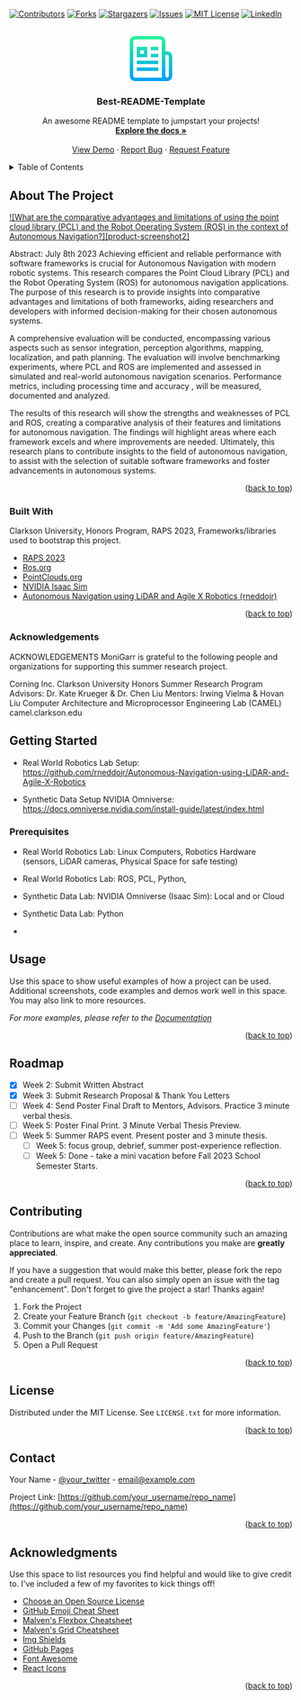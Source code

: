 <div id="top"></div>
<!--
*** Thanks for checking out the Best-README-Template. If you have a suggestion
*** that would make this better, please fork the repo and create a pull request
*** or simply open an issue with the tag "enhancement".
*** Don't forget to give the project a star!
*** Thanks again! Now go create something AMAZING! :D
-->



<!-- PROJECT SHIELDS -->
<!--
*** I'm using markdown "reference style" links for readability.
*** Reference links are enclosed in brackets [ ] instead of parentheses ( ).
*** See the bottom of this document for the declaration of the reference variables
*** for contributors-url, forks-url, etc. This is an optional, concise syntax you may use.
*** https://www.markdownguide.org/basic-syntax/#reference-style-links
-->
[![Contributors][contributors-shield]][contributors-url]
[![Forks][forks-shield]][forks-url]
[![Stargazers][stars-shield]][stars-url]
[![Issues][issues-shield]][issues-url]
[![MIT License][license-shield]][license-url]
[![LinkedIn][linkedin-shield]][linkedin-url]



<!-- PROJECT LOGO -->
<br />
<div align="center">
  <a href="https://github.com/othneildrew/Best-README-Template">
    <img src="images/logo.png" alt="Logo" width="80" height="80">
  </a>

  <h3 align="center">Best-README-Template</h3>

  <p align="center">
    An awesome README template to jumpstart your projects!
    <br />
    <a href="https://github.com/othneildrew/Best-README-Template"><strong>Explore the docs »</strong></a>
    <br />
    <br />
    <a href="https://github.com/othneildrew/Best-README-Template">View Demo</a>
    ·
    <a href="https://github.com/othneildrew/Best-README-Template/issues">Report Bug</a>
    ·
    <a href="https://github.com/othneildrew/Best-README-Template/issues">Request Feature</a>
  </p>
</div>



<!-- TABLE OF CONTENTS -->
<details>
  <summary>Table of Contents</summary>
  <ol>
    <li>
      <a href="#about-the-project">About The Project</a>
      <ul>
        <li><a href="#built-with">Built With</a></li>
      </ul>
    </li>
    <li>
      <a href="#getting-started">Getting Started</a>
      <ul>
        <li><a href="#prerequisites">Prerequisites</a></li>
        <li><a href="#installation">Installation</a></li>
      </ul>
    </li>
    <li><a href="#usage">Usage</a></li>
    <li><a href="#roadmap">Roadmap</a></li>
    <li><a href="#contributing">Contributing</a></li>
    <li><a href="#license">License</a></li>
    <li><a href="#contact">Contact</a></li>
    <li><a href="#acknowledgments">Acknowledgments</a></li>
  </ol>
</details>



<!-- ABOUT THE PROJECT -->
## About The Project

[![What are the comparative advantages and limitations of using the point cloud library (PCL) and the Robot Operating System (ROS) in the context of Autonomous Navigation?][product-screenshot2]](https://sites.clarkson.edu/raps/2023/summer/what-are-the-comparative-advantages-and-limitations-of-using-the-point-cloud-library-pcl-and-the-robot-operating-system-ros-in-the-context-of-autonomous-navigation/)

Abstract: July 8th 2023
Achieving efficient and reliable performance with software frameworks is crucial for Autonomous Navigation with modern robotic systems. This research compares the Point Cloud Library (PCL) and the Robot Operating System (ROS) for autonomous navigation applications. The purpose of this research is to provide insights into comparative advantages and limitations of both frameworks, aiding researchers and developers with informed decision-making for their chosen autonomous systems.

A comprehensive evaluation will be conducted, encompassing various aspects such as sensor integration, perception algorithms, mapping, localization, and path planning. The evaluation will involve benchmarking experiments, where PCL and ROS are implemented and assessed in simulated and real-world autonomous navigation scenarios. Performance metrics, including processing time and accuracy , will be measured, documented and analyzed.

The results of this research will show the strengths and weaknesses of PCL and ROS, creating a comparative analysis of their features and limitations for autonomous navigation. The findings will highlight areas where each framework excels and where improvements are needed. Ultimately, this research plans to contribute insights to the field of autonomous navigation, to assist with the selection of suitable software frameworks and foster advancements in autonomous systems.
<p align="right">(<a href="#top">back to top</a>)</p>



### Built With

Clarkson University, Honors Program, RAPS 2023, Frameworks/libraries used to bootstrap this project.

* [RAPS 2023](https://sites.clarkson.edu/raps/2023/summer/what-are-the-comparative-advantages-and-limitations-of-using-the-point-cloud-library-pcl-and-the-robot-operating-system-ros-in-the-context-of-autonomous-navigation/)
* [Ros.org](https://ros.org/)
* [PointClouds.org](https://pointclouds.org/)
* [NVIDIA Isaac Sim](https://developer.nvidia.com/isaac-sim)
* [Autonomous Navigation using LiDAR and Agile X Robotics (rneddojr)](https://github.com/rneddojr/Autonomous-Navigation-using-LiDAR-and-Agile-X-Robotics)

<p align="right">(<a href="#top">back to top</a>)</p>


### Acknowledgements
ACKNOWLEDGEMENTS
MoniGarr is grateful to the following people and organizations for supporting this summer research project. 

Corning Inc.
Clarkson University Honors Summer Research Program
Advisors: Dr. Kate Krueger & Dr. Chen Liu 
Mentors: Irwing Vielma & Hovan Liu
Computer Architecture and Microprocessor Engineering Lab (CAMEL)  camel.clarkson.edu


<!-- GETTING STARTED -->
## Getting Started

* Real World Robotics Lab Setup: https://github.com/rneddojr/Autonomous-Navigation-using-LiDAR-and-Agile-X-Robotics 

* Synthetic Data Setup NVIDIA Omniverse: https://docs.omniverse.nvidia.com/install-guide/latest/index.html 

### Prerequisites
* Real World Robotics Lab: Linux Computers, Robotics Hardware (sensors, LiDAR cameras, Physical Space for safe testing)
* Real World Robotics Lab: ROS, PCL, Python, 

* Synthetic Data Lab: NVIDIA Omniverse (Isaac Sim): Local and or Cloud
* Synthetic Data Lab: Python
* 

<!-- USAGE EXAMPLES -->
## Usage

Use this space to show useful examples of how a project can be used. Additional screenshots, code examples and demos work well in this space. You may also link to more resources.

_For more examples, please refer to the [Documentation](https://example.com)_

<p align="right">(<a href="#top">back to top</a>)</p>



<!-- ROADMAP -->
## Roadmap

- [x] Week 2: Submit Written Abstract
- [x] Week 3: Submit Research Proposal & Thank You Letters
- [ ] Week 4: Send Poster Final Draft to Mentors, Advisors. Practice 3 minute verbal thesis.
- [ ] Week 5: Poster Final Print. 3 Minute Verbal Thesis Preview.
- [ ] Week 5: Summer RAPS event. Present poster and 3 minute thesis.
    - [ ] Week 5: focus group, debrief, summer post-experience reflection.
    - [ ] Week 5: Done - take a mini vacation before Fall 2023 School Semester Starts.

<p align="right">(<a href="#top">back to top</a>)</p>



<!-- CONTRIBUTING -->
## Contributing

Contributions are what make the open source community such an amazing place to learn, inspire, and create. Any contributions you make are **greatly appreciated**.

If you have a suggestion that would make this better, please fork the repo and create a pull request. You can also simply open an issue with the tag "enhancement".
Don't forget to give the project a star! Thanks again!

1. Fork the Project
2. Create your Feature Branch (`git checkout -b feature/AmazingFeature`)
3. Commit your Changes (`git commit -m 'Add some AmazingFeature'`)
4. Push to the Branch (`git push origin feature/AmazingFeature`)
5. Open a Pull Request

<p align="right">(<a href="#top">back to top</a>)</p>



<!-- LICENSE -->
## License

Distributed under the MIT License. See `LICENSE.txt` for more information.

<p align="right">(<a href="#top">back to top</a>)</p>



<!-- CONTACT -->
## Contact

Your Name - [@your_twitter](https://twitter.com/your_username) - email@example.com

Project Link: [https://github.com/your_username/repo_name](https://github.com/your_username/repo_name)

<p align="right">(<a href="#top">back to top</a>)</p>



<!-- ACKNOWLEDGMENTS -->
## Acknowledgments

Use this space to list resources you find helpful and would like to give credit to. I've included a few of my favorites to kick things off!

* [Choose an Open Source License](https://choosealicense.com)
* [GitHub Emoji Cheat Sheet](https://www.webpagefx.com/tools/emoji-cheat-sheet)
* [Malven's Flexbox Cheatsheet](https://flexbox.malven.co/)
* [Malven's Grid Cheatsheet](https://grid.malven.co/)
* [Img Shields](https://shields.io)
* [GitHub Pages](https://pages.github.com)
* [Font Awesome](https://fontawesome.com)
* [React Icons](https://react-icons.github.io/react-icons/search)

<p align="right">(<a href="#top">back to top</a>)</p>



<!-- MARKDOWN LINKS & IMAGES -->
<!-- https://www.markdownguide.org/basic-syntax/#reference-style-links -->
[contributors-shield]: https://img.shields.io/github/contributors/othneildrew/Best-README-Template.svg?style=for-the-badge
[contributors-url]: https://github.com/othneildrew/Best-README-Template/graphs/contributors
[forks-shield]: https://img.shields.io/github/forks/othneildrew/Best-README-Template.svg?style=for-the-badge
[forks-url]: https://github.com/othneildrew/Best-README-Template/network/members
[stars-shield]: https://img.shields.io/github/stars/othneildrew/Best-README-Template.svg?style=for-the-badge
[stars-url]: https://github.com/othneildrew/Best-README-Template/stargazers
[issues-shield]: https://img.shields.io/github/issues/othneildrew/Best-README-Template.svg?style=for-the-badge
[issues-url]: https://github.com/othneildrew/Best-README-Template/issues
[license-shield]: https://img.shields.io/github/license/othneildrew/Best-README-Template.svg?style=for-the-badge
[license-url]: https://github.com/othneildrew/Best-README-Template/blob/master/LICENSE.txt
[linkedin-shield]: https://img.shields.io/badge/-LinkedIn-black.svg?style=for-the-badge&logo=linkedin&colorB=555
[linkedin-url]: https://linkedin.com/in/othneildrew
[product-screenshot]: images/screenshot.png
